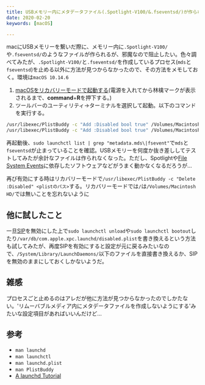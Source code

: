 ```yaml
---
title: USBメモリー内にメタデータファイル(.Spotlight-V100/&.fseventsd/)が作られるのを阻止する
date: 2020-02-20
keywords: [macOS]

---
```


macにUSBメモリーを繋いだ際に、メモリー内に`.Spotlight-V100/`や`.fseventsd/`のようなファイルが作られるが、邪魔なので阻止したい。色々調べてみたが、`.Spotlight-V100/`と`.fseventsd/`を作成しているプロセス(`mds`と`fseventsd`)を止める以外に方法が見つからなかったので、その方法をメモしておく。環境は`macOS 10.14.6`

1. [macOSをリカバリーモードで起動する](https://support.apple.com/ja-jp/HT201314)(電源を入れてから林檎マークが表示されるまで、**command**+**R**を押下する。)
2. ツールバーのユーティリティ->ターミナルを選択して起動。以下のコマンドを実行する。
```sh
/usr/libexec/PlistBuddy -c "Add :Disabled bool true" /Volumes/Macintosh HD/System/Library/LaunchDaemons/com.apple.metadata.mds.plist
/usr/libexec/PlistBuddy -c "Add :Disabled bool true" /Volumes/Macintosh HD/System/Library/LaunchDaemons/com.apple.fseventsd.plist
```
再起動後、`sudo launchctl list | grep "metadata.mds\|fsevent"`で`mds`と`fseventsd`が止まっていることを確認。USBメモリーを何度か抜き差ししてテストしてみたが余計なファイルは作られなくなった。ただし、Spotlightや[File System Events](https://developer.apple.com/library/archive/documentation/Darwin/Conceptual/FSEvents_ProgGuide/Introduction/Introduction.html)に依存したソフトウェアなどがうまく動かなくなるだろうが...

再び有効にする時はリカバリーモードで`/usr/libexec/PlistBuddy -c "Delete :Disabled" <plistのパス>`する。リカバリーモードでは`/`は`/Volumes/Macintosh HD/`では無いことを忘れないように

## 他に試したこと
一旦[SIP](https://developer.apple.com/library/archive/documentation/Security/Conceptual/System_Integrity_Protection_Guide/Introduction/Introduction.html)を無効にした上で`sudo launchctl unload`や`sudo launchctl bootout`したり`/var/db/com.apple.xpc.launchd/disabled.plist`を書き換えるという方法も試してみたが、再度SIPを有効にすると設定が元に戻るみたいなので、`/System/Library/LaunchDaemons/`以下のファイルを直接書き換えるか、SIPを無効のままにしておくしかないようだ。

## 雑感
プロセスごと止めるのはアレだが他に方法が見つからなかったのでしかたない。'リムーバブルメディア内にメタデータファイルを作成しないようにする'みたいな設定項目があればいいんだけど...

## 参考
* `man launchd`
* `man launchctl`
* `man launchd.plist`
* `man PlistBuddy`
* [A launchd Tutorial](https://www.launchd.info)
